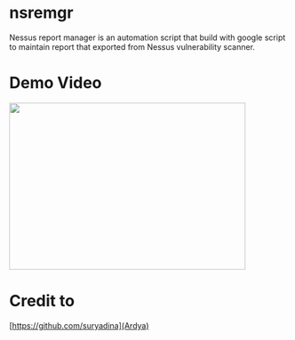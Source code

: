 # nsremgr
Nessus report manager is an automation script that build with google script to maintain report that exported from Nessus vulnerability scanner.

# Demo Video
[<img src="https://img.youtube.com/vi/1nkbTH1o-3I/hqdefault.jpg" width="425" height="300"/>](https://www.youtube.com/embed/1nkbTH1o-3I)

# Credit to
[https://github.com/suryadina](Ardya)